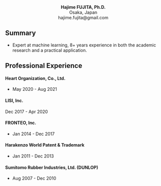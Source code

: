 <p align="center">
    <b>Hajime FUJITA, Ph.D.</b><br>
    Osaka, Japan<br>
    hajime.fujita@gmail.com
</p>

## Summary

- Expert at machine learning, 8+ years experience in both the academic research and a practical application.

## Professional Experience

#### Heart Organization, Co., Ltd. 
- May 2020 - Aug 2021

#### LISI, Inc.
Dec 2017 - Apr 2020


#### FRONTEO, Inc.
- Jan 2014 - Dec 2017


#### Harakenzo World Patent & Trademark 
- Jan 2011 - Dec 2013


#### Sumitomo Rubber Industries, Ltd. (DUNLOP) 
- Aug 2007 - Dec 2010
